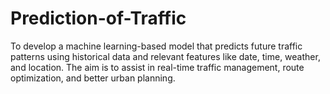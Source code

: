 # Prediction-of-Traffic
To develop a machine learning-based model that predicts future traffic patterns using historical data and relevant features like date, time, weather, and location. The aim is to assist in real-time traffic management, route optimization, and better urban planning.
